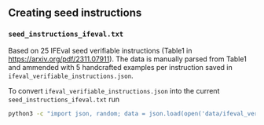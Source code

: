 ## Creating seed instructions

### `seed_instructions_ifeval.txt`

Based on 25 IFEval seed verifiable instructions (Table1 in https://arxiv.org/pdf/2311.07911). The data is manually parsed from Table1 and ammended with 5 handcrafted examples per instruction saved in `ifeval_verifiable_instructions.json`. 

To convert `ifeval_verifiable_instructions.json` into the current `seed_instructions_ifeval.txt` run

```sh
python3 -c "import json, random; data = json.load(open('data/ifeval_verifiable_instructions.json')); open('data/seed_instructions_ifeval.txt', 'w').write('\n'.join([random.choice(item['examples']) for item in data]))"
```